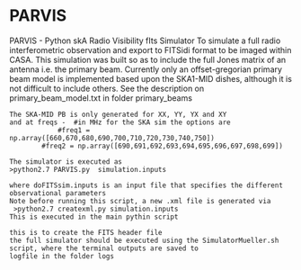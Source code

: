 # PARVIS
PARVIS - Python skA Radio Visibility fIts Simulator
To simulate a full radio interferometric observation and export to FITSidi format to be 
    imaged within CASA. This simulation was built so as to include the full Jones matrix of an
    antenna i.e. the primary beam.  Currently only an offset-gregorian primary beam model is
    implemented based upon the SKA1-MID dishes, although it is not difficult to include others.
    See the description on primary_beam_model.txt in folder primary_beams
   
    The SKA-MID PB is only generated for XX, YY, YX and XY
    and at freqs - 	#in MHz for the SKA sim the options are 
    	      	#freq1 = np.array([660,670,680,690,700,710,720,730,740,750])
    		#freq2 = np.array([690,691,692,693,694,695,696,697,698,699])
    
    The simulator is executed as 
    >python2.7 PARVIS.py  simulation.inputs
    
    where doFITSsim.inputs is an input file that specifies the different 
    observational parameters
    Note before running this script, a new .xml file is generated via
     >python2.7 createxml.py simulation.inputs
    This is executed in the main pythin script

    this is to create the FITS header file
    the full simulator should be executed using the SimulatorMueller.sh script, where the terminal outputs are saved to
    logfile in the folder logs
